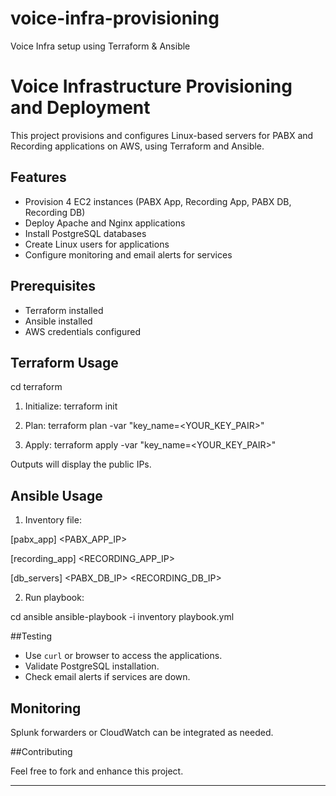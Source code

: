 # voice-infra-provisioning
Voice Infra setup using Terraform &amp; Ansible

# Voice Infrastructure Provisioning and Deployment

This project provisions and configures Linux-based servers for PABX and Recording applications on AWS, using Terraform and Ansible.

## Features

- Provision 4 EC2 instances (PABX App, Recording App, PABX DB, Recording DB)
- Deploy Apache and Nginx applications
- Install PostgreSQL databases
- Create Linux users for applications
- Configure monitoring and email alerts for services

## Prerequisites

- Terraform installed
- Ansible installed
- AWS credentials configured

## Terraform Usage

cd terraform

1. Initialize:
terraform init

2. Plan:
terraform plan -var "key_name=<YOUR_KEY_PAIR>"

3. Apply:
terraform apply -var "key_name=<YOUR_KEY_PAIR>"



Outputs will display the public IPs.


## Ansible Usage

1. Inventory file:

[pabx_app]
<PABX_APP_IP>

[recording_app]
<RECORDING_APP_IP>

[db_servers]
<PABX_DB_IP>
<RECORDING_DB_IP>


2. Run playbook:

cd ansible
ansible-playbook -i inventory playbook.yml


##Testing

- Use `curl` or browser to access the applications.
- Validate PostgreSQL installation.
- Check email alerts if services are down.

## Monitoring

Splunk forwarders or CloudWatch can be integrated as needed.

##Contributing

Feel free to fork and enhance this project.

---


